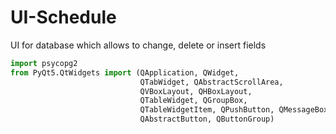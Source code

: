 # UI-Schedule
UI for database which allows to change, delete or insert fields
```py
import psycopg2
from PyQt5.QtWidgets import (QApplication, QWidget,
                             QTabWidget, QAbstractScrollArea,
                             QVBoxLayout, QHBoxLayout,
                             QTableWidget, QGroupBox,
                             QTableWidgetItem, QPushButton, QMessageBox,
                             QAbstractButton, QButtonGroup)
```
